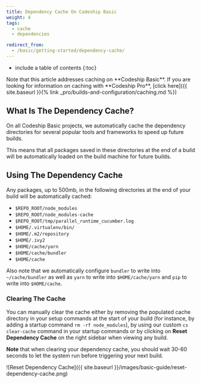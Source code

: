```yaml
---
title: Dependency Cache On Codeship Basic
weight: 4
tags:
  - cache
  - dependencies

redirect_from:
  - /basic/getting-started/dependency-cache/
---
```


* include a table of contents
{:toc}

<div class="info-block">
Note that this article addresses caching on **Codeship Basic**. If you are looking for information on caching with **Codeship Pro**, [click here]({{ site.baseurl }}{% link _pro/builds-and-configuration/caching.md %})
</div>

## What Is The Dependency Cache?

On all Codeship Basic projects, we automatically cache the dependency directories for several popular tools and frameworks to speed up future builds.

This means that all packages saved in these directories at the end of a build will be automatically loaded on the build machine for future builds.

## Using The Dependency Cache

Any packages, up to 500mb, in the following directories at the end of your build will be automatically cached:

- `$REPO_ROOT/node_modules`
- `$REPO_ROOT/node_modules-cache`
- `$REPO_ROOT/tmp/parallel_runtime_cucumber.log`
- `$HOME/.virtualenv/bin/`
- `$HOME/.m2/repository`
- `$HOME/.ivy2`
- `$HOME/cache/yarn`
- `$HOME/cache/bundler`
- `$HOME/cache`

Also note that we automatically configure `bundler` to write into `~/cache/bundler` as well as `yarn` to write into `$HOME/cache/yarn` and `pip` to write into `$HOME/cache`.

### Clearing The Cache

You can manually clear the cache either by removing the populated cache directory in your setup commands at the start of your build (for instance, by adding a startup command `rm -rf node_modules`), by using our custom `cs clear-cache` command in your startup commands or by clicking on **Reset Dependency Cache** on the right sidebar when viewing any build.

**Note** that when clearing your dependency cache, you should wait 30-60 seconds to let the system run before triggering your next build.

![Reset Dependency Cache]({{ site.baseurl }}/images/basic-guide/reset-dependency-cache.png)
